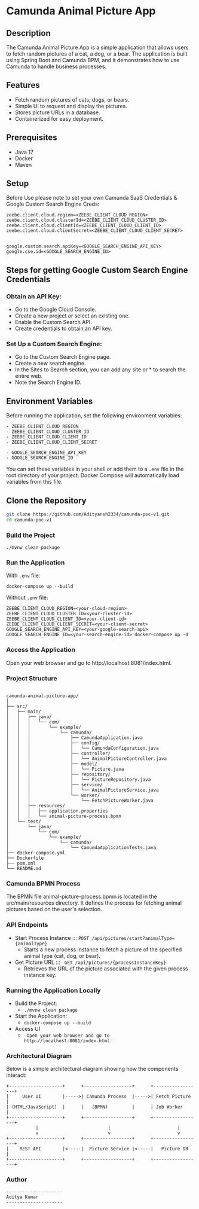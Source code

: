 # Camunda Animal Picture App

## Description

The Camunda Animal Picture App is a simple application that allows users to fetch random pictures of a cat, a dog, or a bear. The application is built using Spring Boot and Camunda BPM, and it demonstrates how to use Camunda to handle business processes.

## Features

- Fetch random pictures of cats, dogs, or bears.
- Simple UI to request and display the pictures.
- Stores picture URLs in a database.
- Containerized for easy deployment.

## Prerequisites

- Java 17
- Docker
- Maven

## Setup
Before Use please note to set your own Camunda SaaS Credentials & Google Custom Search Engine Creds:

```
zeebe.client.cloud.region=<ZEEBE_CLIENT_CLOUD_REGION>
zeebe.client.cloud.clusterId=<ZEEBE_CLIENT_CLOUD_CLUSTER_ID>
zeebe.client.cloud.clientId=<ZEEBE_CLIENT_CLOUD_CLIENT_ID>
zeebe.client.cloud.clientSecret=<ZEEBE_CLIENT_CLOUD_CLIENT_SECRET>


google.custom.search.apiKey=<GOOGLE_SEARCH_ENGINE_API_KEY>
google.cse.id=<GOOGLE_SEARCH_ENGINE_ID>

```
## Steps for getting Google Custom Search Engine Credentials
### Obtain an API Key:
- Go to the Google Cloud Console.
- Create a new project or select an existing one.
- Enable the Custom Search API.
- Create credentials to obtain an API key.  
### Set Up a Custom Search Engine:
- Go to the Custom Search Engine page.
- Create a new search engine.
- In the Sites to Search section, you can add any site or * to search the entire web.
- Note the Search Engine ID.

## Environment Variables
Before running the application, set the following environment variables:

	- ZEEBE_CLIENT_CLOUD_REGION
	- ZEEBE_CLIENT_CLOUD_CLUSTER_ID
	- ZEEBE_CLIENT_CLOUD_CLIENT_ID
	- ZEEBE_CLIENT_CLOUD_CLIENT_SECRET
	
	- GOOGLE_SEARCH_ENGINE_API_KEY
	- GOOGLE_SEARCH_ENGINE_ID

You can set these variables in your shell or add them to a ``.env`` file in the root directory of your project. Docker Compose will automatically load variables from this file.


## Clone the Repository

```bash
git clone https://github.com/Adityansh2334/camunda-poc-v1.git
cd camunda-poc-v1
```
### Build the Project
```
./mvnw clean package
```
### Run the Application

With ``.env`` file: 

```
docker-compose up --build

```
Without ``.env`` file:

```
ZEEBE_CLIENT_CLOUD_REGION=<your-cloud-region> ZEEBE_CLIENT_CLOUD_CLUSTER_ID=<your-cluster-id> ZEEBE_CLIENT_CLOUD_CLIENT_ID=<your-client-id> ZEEBE_CLIENT_CLOUD_CLIENT_SECRET=<your-client-secret> GOOGLE_SEARCH_ENGINE_API_KEY=<your-google-search-api> GOOGLE_SEARCH_ENGINE_ID=<your-search-engine-id> docker-compose up -d
```

### Access the Application
Open your web browser and go to http://localhost:8081/index.html.

### Project Structure

```

camunda-animal-picture-app/
│
├── src/
│   ├── main/
│   │   ├── java/
│   │   │   └── com/
│   │   │       └── example/
│   │   │           └── camunda/
│   │   │               ├── CamundaApplication.java
│   │   │               ├── config/
│   │   │               │   └── CamundaConfiguration.java
│   │   │               ├── controller/
│   │   │               │   └── AnimalPictureController.java
│   │   │               ├── model/
│   │   │               │   └── Picture.java
│   │   │               ├── repository/
│   │   │               │   └── PictureRepository.java
│   │   │               ├── service/
│   │   │               │   └── AnimalPictureService.java
│   │   │               └── worker/
│   │   │                   └── FetchPictureWorker.java
│   │   ├── resources/
│   │   │   ├── application.properties
│   │   │   └── animal-picture-process.bpmn
│   └── test/
│       └── java/
│           └── com/
│               └── example/
│                   └── camunda/
│                       └── CamundaApplicationTests.java
├── docker-compose.yml
├── Dockerfile
├── pom.xml
└── README.md
```

### Camunda BPMN Process
The BPMN file animal-picture-process.bpmn is located in the src/main/resources directory. It defines the process for fetching animal pictures based on the user's selection.

### API Endpoints

- Start Process Instance ::: ``POST /api/pictures/start?animalType={animalType}``
	- Starts a new process instance to fetch a picture of the specified animal type (cat, dog, or bear).
- Get Picture URL ::: `` GET /api/pictures/{processInstanceKey}``
	- Retrieves the URL of the picture associated with the given process instance key.
	
### Running the Application Locally

- Build the Project:
	- ```./mvnw clean package ```
- Start the Application:
	- ``` docker-compose up --build ```
- Access UI
	- ``` Open your web browser and go to http://localhost:8081/index.html.```

### Architectural Diagram
Below is a simple architectural diagram showing how the components interact:

```
+--------------------+      +------------------+      +------------------+
|     User UI        |----->| Camunda Process  |----->| Fetch Picture    |
| (HTML/JavaScript)  |      |   (BPMN)         |      | Job Worker       |
+--------------------+      +------------------+      +------------------+
           |                          |                         |
           v                          v                         v
+--------------------+      +------------------+      +------------------+
|    REST API        |<-----|  Picture Service |<-----|   Picture DB     |
+--------------------+      +------------------+      +------------------+

```
	
### Author
```
---------------------
Aditya Kumar
---------------------

```
